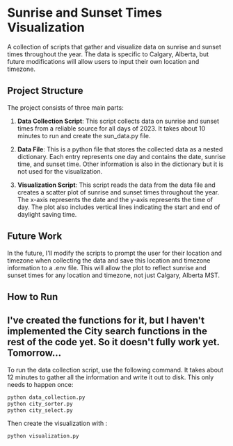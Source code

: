 # Sunrise and Sunset Times Visualization

A collection of scripts that gather and visualize data on sunrise and sunset times throughout the year. The data is specific to Calgary, Alberta, but future modifications will allow users to input their own location and timezone.

## Project Structure

The project consists of three main parts:

1. **Data Collection Script**: This script collects data on sunrise and sunset times from a reliable source for all days of 2023. It takes about 10 minutes to run and create the sun_data.py file.

2. **Data File**: This is a python file that stores the collected data as a nested dictionary. Each entry represents one day and contains the date, sunrise time, and sunset time. Other information is also in the dictionary but it is not used for the visualization.

3. **Visualization Script**: This script reads the data from the data file and creates a scatter plot of sunrise and sunset times throughout the year. The x-axis represents the date and the y-axis represents the time of day. The plot also includes vertical lines indicating the start and end of daylight saving time.

## Future Work

In the future, I'll modify the scripts to prompt the user for their location and timezone when collecting the data and save this location and timezone information to a .env file. This will allow the plot to reflect sunrise and sunset times for any location and timezone, not just Calgary, Alberta MST.

## How to Run

## I've created the functions for it, but I haven't implemented the City search functions in the rest of the code yet. So it doesn't fully work yet. Tomorrow...
To run the data collection script, use the following command. It takes about 12 minutes to gather all the information and write it out to disk. This only needs to happen once:

```bash
python data_collection.py
python city_sorter.py
python city_select.py
```

Then create the visualization with :

```bash
python visualization.py
```
